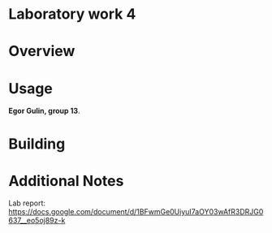 # Laboratory work 4  

# Overview

# Usage

**Egor Gulin, group 13**.

# Building

# Additional Notes
Lab report: https://docs.google.com/document/d/1BFwmGe0UiyuI7aOY03wAfR3DRJG0637__eo5oj89z-k
